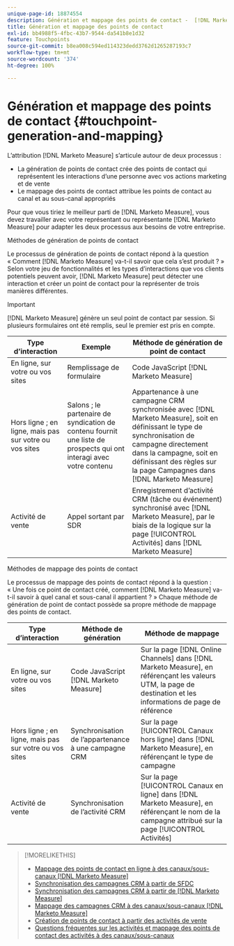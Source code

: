 ```yaml
---
unique-page-id: 18874554
description: Génération et mappage des points de contact -  [!DNL Marketo Measure]  - Documentation produit
title: Génération et mappage des points de contact
exl-id: bb4988f5-4fbc-43b7-9544-da541b8e1d32
feature: Touchpoints
source-git-commit: b8ea008c594ed114323dedd3762d1265287193c7
workflow-type: tm+mt
source-wordcount: '374'
ht-degree: 100%

---
```


# Génération et mappage des points de contact {#touchpoint-generation-and-mapping}

L’attribution [!DNL Marketo Measure] s’articule autour de deux processus :

* La génération de points de contact crée des points de contact qui représentent les interactions d’une personne avec vos actions marketing et de vente
* Le mappage des points de contact attribue les points de contact au canal et au sous-canal appropriés

Pour que vous tiriez le meilleur parti de [!DNL Marketo Measure], vous devez travailler avec votre représentant ou représentante [!DNL Marketo Measure] pour adapter les deux processus aux besoins de votre entreprise.

Méthodes de génération de points de contact

Le processus de génération de points de contact répond à la question « Comment [!DNL Marketo Measure] va-t-il savoir que cela s’est produit ? » Selon votre jeu de fonctionnalités et les types d’interactions que vos clients potentiels peuvent avoir, [!DNL Marketo Measure] peut détecter une interaction et créer un point de contact pour la représenter de trois manières différentes.

>[!IMPORTANT]
>
>[!DNL Marketo Measure] génère un seul point de contact par session. Si plusieurs formulaires ont été remplis, seul le premier est pris en compte.

| **Type d’interaction** | **Exemple** | **Méthode de génération de point de contact** |
|---|---|---|
| En ligne, sur votre ou vos sites | Remplissage de formulaire | Code JavaScript [!DNL Marketo Measure] |
| Hors ligne ; en ligne, mais pas sur votre ou vos sites | Salons ; le partenaire de syndication de contenu fournit une liste de prospects qui ont interagi avec votre contenu | Appartenance à une campagne CRM synchronisée avec [!DNL Marketo Measure], soit en définissant le type de synchronisation de campagne directement dans la campagne, soit en définissant des règles sur la page Campagnes dans [!DNL Marketo Measure] |
| Activité de vente | Appel sortant par SDR | Enregistrement d’activité CRM (tâche ou événement) synchronisé avec [!DNL Marketo Measure], par le biais de la logique sur la page [!UICONTROL Activités] dans [!DNL Marketo Measure] |

Méthodes de mappage des points de contact

Le processus de mappage des points de contact répond à la question : « Une fois ce point de contact créé, comment [!DNL Marketo Measure] va-t-il savoir à quel canal et sous-canal il appartient ? » Chaque méthode de génération de point de contact possède sa propre méthode de mappage des points de contact.

| **Type d’interaction** | **Méthode de génération** | **Méthode de mappage** |
|---|---|---|
| En ligne, sur votre ou vos sites | Code JavaScript [!DNL Marketo Measure] | Sur la page [!DNL Online Channels] dans [!DNL Marketo Measure], en référençant les valeurs UTM, la page de destination et les informations de page de référence |
| Hors ligne ; en ligne, mais pas sur votre ou vos sites | Synchronisation de l’appartenance à une campagne CRM | Sur la page [!UICONTROL Canaux hors ligne] dans [!DNL Marketo Measure], en référençant le type de campagne |
| Activité de vente | Synchronisation de l’activité CRM | Sur la page [!UICONTROL Canaux en ligne] dans [!DNL Marketo Measure], en référençant le nom de la campagne attribué sur la page [!UICONTROL Activités] |

>[!MORELIKETHIS]
>
>* [Mappage des points de contact en ligne à des canaux/sous-canaux  [!DNL Marketo Measure] ](/help/channel-tracking-and-setup/online-channels/online-custom-channel-setup.md)
>* [Synchronisation des campagnes CRM à partir de SFDC](/help/channel-tracking-and-setup/offline-channels/legacy-processes/syncing-offline-campaigns.md)
>* [Synchronisation des campagnes CRM à partir de  [!DNL Marketo Measure]](/help/channel-tracking-and-setup/offline-channels/custom-campaign-sync.md)
>* [Mappage des campagnes CRM à des canaux/sous-canaux  [!DNL Marketo Measure] ](/help/channel-tracking-and-setup/offline-channels/offline-custom-channel-setup.md)
>* [Création de points de contact à partir des activités de vente](/help/advanced-marketo-measure-features/activities-attribution/salesforce-activities-attribution.md)
>* [Questions fréquentes sur les activités et mappage des points de contact des activités à des canaux/sous-canaux](/help/advanced-marketo-measure-features/activities-attribution/activities-attribution-faq.md)

